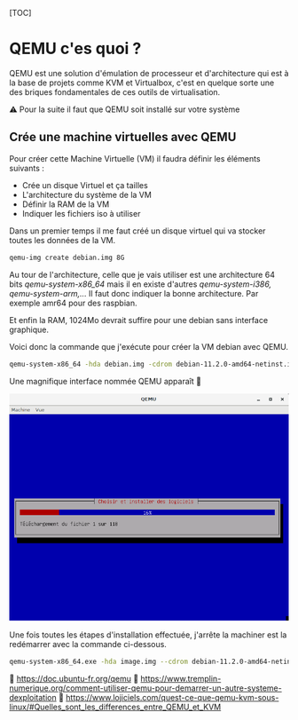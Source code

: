 [TOC]

# QEMU c'es quoi ?

QEMU est une solution d'émulation de processeur et d'architecture qui est à la base de projets comme KVM et Virtualbox, c'est en quelque sorte une des briques fondamentales de ces outils de virtualisation.

⚠️ Pour la suite il faut que QEMU soit installé sur votre système

## Crée une machine virtuelles avec QEMU

Pour créer cette Machine Virtuelle (VM) il faudra définir les éléments suivants :

- Crée un disque Virtuel et ça tailles
- L'architecture du système de la VM
- Définir la RAM de la VM
- Indiquer les fichiers iso à utiliser

Dans un premier temps il me faut créé un disque virtuel qui va stocker toutes les données de la VM.

```bash
qemu-img create debian.img 8G
```

Au tour de l'architecture, celle que je vais utiliser est une architecture 64 bits *qemu-system-x86_64* mais il en existe d'autres *qemu-system-i386, qemu-system-arm,...* Il faut donc indiquer la bonne architecture. Par exemple amr64 pour des raspbian.

Et enfin la RAM, 1024Mo devrait suffire pour une debian sans interface graphique.

Voici donc la commande que j'exécute pour créer la VM debian avec QEMU.

```bash
qemu-system-x86_64 -hda debian.img -cdrom debian-11.2.0-amd64-netinst.iso -m 1024M -boot order=dc
```

Une magnifique interface nommée QEMU apparaît 🥳

![image-20220313013113297](qemu.assets/image-20220313013113297.png)

Une fois toutes les étapes d'installation effectuée, j'arrête la machiner est la redémarrer avec la commande ci-dessous.

```bash
qemu-system-x86_64.exe -hda image.img --cdrom debian-11.2.0-amd64-netinst.iso -m 1024M
```

📝 https://doc.ubuntu-fr.org/qemu
📝 https://www.tremplin-numerique.org/comment-utiliser-qemu-pour-demarrer-un-autre-systeme-dexploitation
📝 https://www.lojiciels.com/quest-ce-que-qemu-kvm-sous-linux/#Quelles_sont_les_differences_entre_QEMU_et_KVM